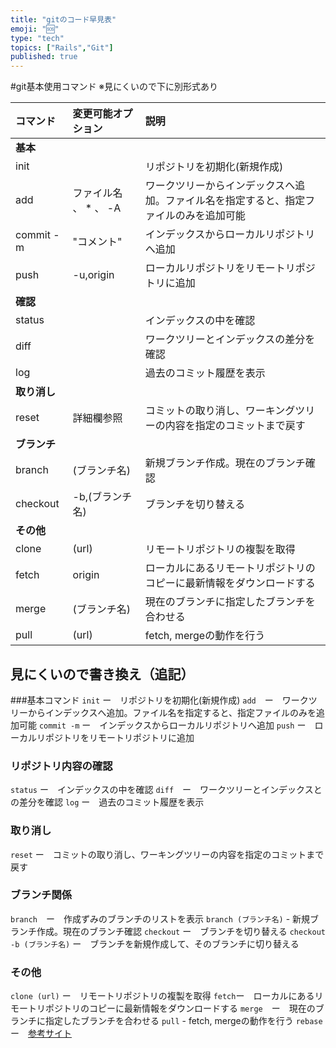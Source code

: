 ```yaml
---
title: "gitのコード早見表" 
emoji: "🆘"
type: "tech" 
topics: ["Rails","Git"]
published: true
---
```

#git基本使用コマンド
※見にくいので下に別形式あり

|コマンド|変更可能オプション|説明|
|:--|:--|:--|
|**基本**|||
|init　　　||リポジトリを初期化(新規作成)|
|add|ファイル名 、 * 、 -A　|ワークツリーからインデックスへ追加。ファイル名を指定すると、指定ファイルのみを追加可能|
|commit -m|"コメント"|インデックスからローカルリポジトリへ追加|
|push|-u,origin|ローカルリポジトリをリモートリポジトリに追加|
|**確認**|||
|status||インデックスの中を確認|
|diff||ワークツリーとインデックスの差分を確認|
|log||過去のコミット履歴を表示|
|**取り消し**|||
|reset|詳細欄参照|コミットの取り消し、ワーキングツリーの内容を指定のコミットまで戻す|
|**ブランチ**|||
|branch|(ブランチ名)|新規ブランチ作成。現在のブランチ確認|
|checkout|-b,(ブランチ名)|ブランチを切り替える|
|**その他**|||
|clone|(url)|リモートリポジトリの複製を取得|
|fetch|origin|ローカルにあるリモートリポジトリのコピーに最新情報をダウンロードする|
|merge|(ブランチ名)|現在のブランチに指定したブランチを合わせる|
|pull|(url)|fetch, mergeの動作を行う|

## 見にくいので書き換え（追記）
###基本コマンド
`init` ー　リポジトリを初期化(新規作成)
`add`　ー　ワークツリーからインデックスへ追加。ファイル名を指定すると、指定ファイルのみを追加可能
`commit -m` ー　インデックスからローカルリポジトリへ追加
`push` ー　ローカルリポジトリをリモートリポジトリに追加

### リポジトリ内容の確認
`status` ー　インデックスの中を確認
`diff`　ー　ワークツリーとインデックスとの差分を確認
`log` ー　過去のコミット履歴を表示

### 取り消し
`reset` ー　コミットの取り消し、ワーキングツリーの内容を指定のコミットまで戻す

### ブランチ関係
`branch`　ー　作成ずみのブランチのリストを表示
`branch (ブランチ名)` - 新規ブランチ作成。現在のブランチ確認
`checkout` ー　ブランチを切り替える
`checkout -b (ブランチ名)` ー　ブランチを新規作成して、そのブランチに切り替える

### その他
`clone (url)` ー　リモートリポジトリの複製を取得
`fetch`ー　ローカルにあるリモートリポジトリのコピーに最新情報をダウンロードする
`merge`　ー　現在のブランチに指定したブランチを合わせる
`pull` - fetch, mergeの動作を行う
`rebase` ー　[参考サイト](https://qiita.com/KTakata/items/d33185fc0457c08654a5)

